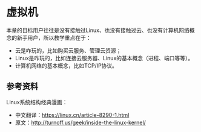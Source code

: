 # 虚拟机

本章的目标用户往往是没有接触过Linux、也没有接触过云、也没有计算机网络概念的新手用户，所以教学重点在于：
- 云是咋玩的，比如购买云服务、管理云资源；
- Linux是咋玩的，比如连接云服务器、Linux的基本概念（进程、端口等等）。
- 计算机网络的基本概念，比如TCP/IP协议。


## 参考资料

Linux系统结构经典漫画：
- 中文翻译：https://linux.cn/article-8290-1.html
- 原文：http://turnoff.us/geek/inside-the-linux-kernel/